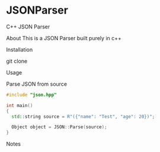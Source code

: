 # JSONParser
C++ JSON Parser

About
This is a JSON Parser built purely in c++

Installation

git clone 

Usage

Parse JSON from source

```c++
#include "json.hpp"

int main()
{
  std::string source = R"({"name": "Test", "age": 20})";

  Object object = JSON::Parse(source);
}


```

Notes
